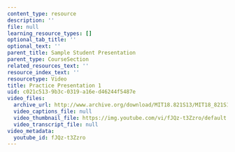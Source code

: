 ```yaml
---
content_type: resource
description: ''
file: null
learning_resource_types: []
optional_tab_title: ''
optional_text: ''
parent_title: Sample Student Presentation
parent_type: CourseSection
related_resources_text: ''
resource_index_text: ''
resourcetype: Video
title: Practice Presentation 1
uid: c021c513-9b3c-0319-a16e-d46244f5487e
video_files:
  archive_url: http://www.archive.org/download/MIT18.821S13/MIT18_821S13_practice_presentation_1_300k.mp4
  video_captions_file: null
  video_thumbnail_file: https://img.youtube.com/vi/fJQz-t3Zzro/default.jpg
  video_transcript_file: null
video_metadata:
  youtube_id: fJQz-t3Zzro
---
```

